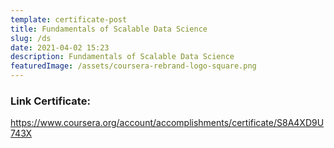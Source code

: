 ```yaml
---
template: certificate-post
title: Fundamentals of Scalable Data Science
slug: /ds
date: 2021-04-02 15:23
description: Fundamentals of Scalable Data Science
featuredImage: /assets/coursera-rebrand-logo-square.png
---
```

### **Link Certificate:**

<https://www.coursera.org/account/accomplishments/certificate/S8A4XD9U743X>